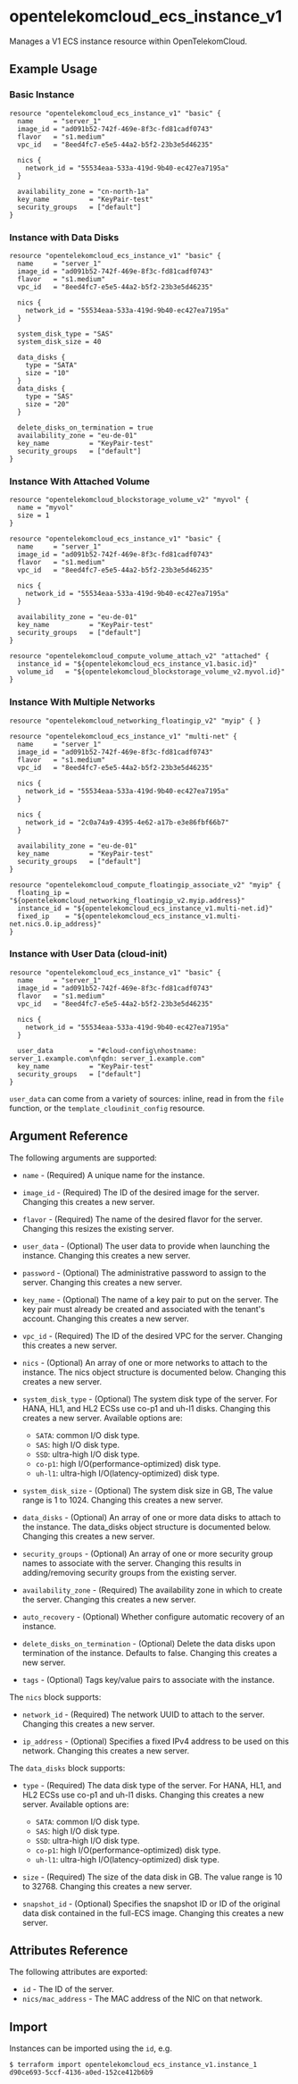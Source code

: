 # opentelekomcloud_ecs_instance_v1

Manages a V1 ECS instance resource within OpenTelekomCloud.

## Example Usage

### Basic Instance

```hcl
resource "opentelekomcloud_ecs_instance_v1" "basic" {
  name     = "server_1"
  image_id = "ad091b52-742f-469e-8f3c-fd81cadf0743"
  flavor   = "s1.medium"
  vpc_id   = "8eed4fc7-e5e5-44a2-b5f2-23b3e5d46235"

  nics {
    network_id = "55534eaa-533a-419d-9b40-ec427ea7195a"
  }

  availability_zone = "cn-north-1a"
  key_name          = "KeyPair-test"
  security_groups   = ["default"]
}
```

### Instance with Data Disks

```hcl
resource "opentelekomcloud_ecs_instance_v1" "basic" {
  name     = "server_1"
  image_id = "ad091b52-742f-469e-8f3c-fd81cadf0743"
  flavor   = "s1.medium"
  vpc_id   = "8eed4fc7-e5e5-44a2-b5f2-23b3e5d46235"

  nics {
    network_id = "55534eaa-533a-419d-9b40-ec427ea7195a"
  }

  system_disk_type = "SAS"
  system_disk_size = 40

  data_disks {
    type = "SATA"
    size = "10"
  }
  data_disks {
    type = "SAS"
    size = "20"
  }

  delete_disks_on_termination = true
  availability_zone = "eu-de-01"
  key_name          = "KeyPair-test"
  security_groups   = ["default"]
}
```

### Instance With Attached Volume

```hcl
resource "opentelekomcloud_blockstorage_volume_v2" "myvol" {
  name = "myvol"
  size = 1
}

resource "opentelekomcloud_ecs_instance_v1" "basic" {
  name     = "server_1"
  image_id = "ad091b52-742f-469e-8f3c-fd81cadf0743"
  flavor   = "s1.medium"
  vpc_id   = "8eed4fc7-e5e5-44a2-b5f2-23b3e5d46235"

  nics {
    network_id = "55534eaa-533a-419d-9b40-ec427ea7195a"
  }

  availability_zone = "eu-de-01"
  key_name          = "KeyPair-test"
  security_groups   = ["default"]
}

resource "opentelekomcloud_compute_volume_attach_v2" "attached" {
  instance_id = "${opentelekomcloud_ecs_instance_v1.basic.id}"
  volume_id   = "${opentelekomcloud_blockstorage_volume_v2.myvol.id}"
}
```

### Instance With Multiple Networks

```hcl
resource "opentelekomcloud_networking_floatingip_v2" "myip" { }

resource "opentelekomcloud_ecs_instance_v1" "multi-net" {
  name     = "server_1"
  image_id = "ad091b52-742f-469e-8f3c-fd81cadf0743"
  flavor   = "s1.medium"
  vpc_id   = "8eed4fc7-e5e5-44a2-b5f2-23b3e5d46235"

  nics {
    network_id = "55534eaa-533a-419d-9b40-ec427ea7195a"
  }

  nics {
    network_id = "2c0a74a9-4395-4e62-a17b-e3e86fbf66b7"
  }

  availability_zone = "eu-de-01"
  key_name          = "KeyPair-test"
  security_groups   = ["default"]
}

resource "opentelekomcloud_compute_floatingip_associate_v2" "myip" {
  floating_ip = "${opentelekomcloud_networking_floatingip_v2.myip.address}"
  instance_id = "${opentelekomcloud_ecs_instance_v1.multi-net.id}"
  fixed_ip    = "${opentelekomcloud_ecs_instance_v1.multi-net.nics.0.ip_address}"
}
```

### Instance with User Data (cloud-init)

```hcl
resource "opentelekomcloud_ecs_instance_v1" "basic" {
  name     = "server_1"
  image_id = "ad091b52-742f-469e-8f3c-fd81cadf0743"
  flavor   = "s1.medium"
  vpc_id   = "8eed4fc7-e5e5-44a2-b5f2-23b3e5d46235"

  nics {
    network_id = "55534eaa-533a-419d-9b40-ec427ea7195a"
  }

  user_data         = "#cloud-config\nhostname: server_1.example.com\nfqdn: server_1.example.com"
  key_name          = "KeyPair-test"
  security_groups   = ["default"]
}
```

`user_data` can come from a variety of sources: inline, read in from the `file`
function, or the `template_cloudinit_config` resource.

## Argument Reference

The following arguments are supported:

* `name` - (Required) A unique name for the instance.

* `image_id` - (Required) The ID of the desired image for the server. Changing this creates a new server.

* `flavor` - (Required) The name of the desired flavor for the server. Changing this resizes the existing server.

* `user_data` - (Optional) The user data to provide when launching the instance.
    Changing this creates a new server.

* `password` - (Optional) The administrative password to assign to the server.
    Changing this creates a new server.

* `key_name` - (Optional) The name of a key pair to put on the server. The key
    pair must already be created and associated with the tenant's account.
    Changing this creates a new server.

* `vpc_id` - (Required) The ID of the desired VPC for the server. Changing this creates a new server.

* `nics` - (Optional) An array of one or more networks to attach to the
    instance. The nics object structure is documented below. Changing this
    creates a new server.

* `system_disk_type` - (Optional) The system disk type of the server. For HANA, HL1, and HL2 ECSs use co-p1 and uh-l1 disks.
    Changing this creates a new server. Available options are:
	* `SATA`: common I/O disk type.
	* `SAS`: high I/O disk type.
	* `SSD`: ultra-high I/O disk type.
	* `co-p1`: high I/O(performance-optimized) disk type.
	* `uh-l1`: ultra-high I/O(latency-optimized) disk type.

* `system_disk_size` - (Optional) The system disk size in GB, The value range is 1 to 1024. Changing this creates a new server.

* `data_disks` - (Optional) An array of one or more data disks to attach to the
    instance. The data_disks object structure is documented below. Changing this
    creates a new server.

* `security_groups` - (Optional) An array of one or more security group names
    to associate with the server. Changing this results in adding/removing
    security groups from the existing server.

* `availability_zone` - (Required) The availability zone in which to create the server. Changing this creates a new server.

* `auto_recovery` - (Optional) Whether configure automatic recovery of an instance.

* `delete_disks_on_termination` - (Optional) Delete the data disks upon termination of the instance. Defaults to false. Changing this creates a new server.

* `tags` - (Optional) Tags key/value pairs to associate with the instance.


The `nics` block supports:

* `network_id` - (Required) The network UUID to attach to the server. Changing this creates a new server.

* `ip_address` - (Optional) Specifies a fixed IPv4 address to be used on this
    network. Changing this creates a new server.

The `data_disks` block supports:

* `type` - (Required) The data disk type of the server. For HANA, HL1, and HL2 ECSs use co-p1 and uh-l1 disks.
    Changing this creates a new server. Available options are:
	* `SATA`: common I/O disk type.
	* `SAS`: high I/O disk type.
	* `SSD`: ultra-high I/O disk type.
	* `co-p1`: high I/O(performance-optimized) disk type.
	* `uh-l1`: ultra-high I/O(latency-optimized) disk type.

* `size` - (Required) The size of the data disk in GB. The value range is 10 to 32768.
    Changing this creates a new server.

* `snapshot_id` - (Optional) Specifies the snapshot ID or ID of the original data disk contained in the full-ECS image.
    Changing this creates a new server.


## Attributes Reference

The following attributes are exported:

* `id` - The ID of the server.
* `nics/mac_address` - The MAC address of the NIC on that network.

## Import

Instances can be imported using the `id`, e.g.

```
$ terraform import opentelekomcloud_ecs_instance_v1.instance_1 d90ce693-5ccf-4136-a0ed-152ce412b6b9
```
